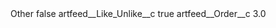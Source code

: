 <?xml version="1.0" encoding="UTF-8"?>
<CustomMetadata xmlns="http://soap.sforce.com/2006/04/metadata" xmlns:xsi="http://www.w3.org/2001/XMLSchema-instance" xmlns:xsd="http://www.w3.org/2001/XMLSchema">
    <label>Other</label>
    <protected>false</protected>
    <values>
        <field>artfeed__Like_Unlike__c</field>
        <value xsi:type="xsd:boolean">true</value>
    </values>
    <values>
        <field>artfeed__Order__c</field>
        <value xsi:type="xsd:double">3.0</value>
    </values>
</CustomMetadata>

